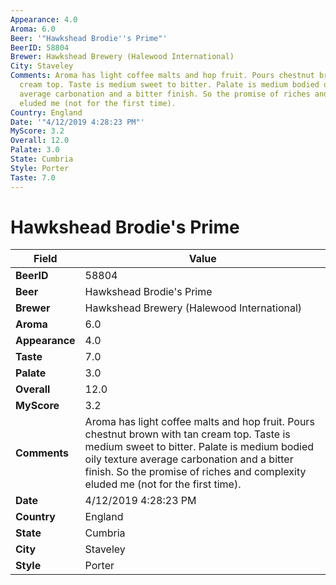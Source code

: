 ```yaml
---
Appearance: 4.0
Aroma: 6.0
Beer: '"Hawkshead Brodie''s Prime"'
BeerID: 58804
Brewer: Hawkshead Brewery (Halewood International)
City: Staveley
Comments: Aroma has light coffee malts and hop fruit. Pours chestnut brown with tan
  cream top. Taste is medium sweet to bitter. Palate is medium bodied oily texture
  average carbonation and a bitter finish. So the promise of riches and complexity
  eluded me (not for the first time).
Country: England
Date: '"4/12/2019 4:28:23 PM"'
MyScore: 3.2
Overall: 12.0
Palate: 3.0
State: Cumbria
Style: Porter
Taste: 7.0
---
```


# Hawkshead Brodie's Prime

| Field         | Value |
|---------------|-------|
| **BeerID** | 58804 |
| **Beer** | Hawkshead Brodie's Prime |
| **Brewer** | Hawkshead Brewery (Halewood International) |
| **Aroma** | 6.0 |
| **Appearance** | 4.0 |
| **Taste** | 7.0 |
| **Palate** | 3.0 |
| **Overall** | 12.0 |
| **MyScore** | 3.2 |
| **Comments** | Aroma has light coffee malts and hop fruit. Pours chestnut brown with tan cream top. Taste is medium sweet to bitter. Palate is medium bodied oily texture average carbonation and a bitter finish. So the promise of riches and complexity eluded me (not for the first time). |
| **Date** | 4/12/2019 4:28:23 PM |
| **Country** | England |
| **State** | Cumbria |
| **City** | Staveley |
| **Style** | Porter |
